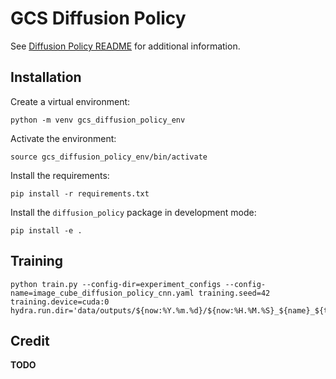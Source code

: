 # GCS Diffusion Policy

See [Diffusion Policy README](README_DIFFUSION_POLICY.md) for additional information.

## Installation

Create a virtual environment:
```
python -m venv gcs_diffusion_policy_env
```

Activate the environment:
```
source gcs_diffusion_policy_env/bin/activate
```

Install the requirements:
```
pip install -r requirements.txt
```

Install the `diffusion_policy` package in development mode:
```
pip install -e .
```

## Training

```
python train.py --config-dir=experiment_configs --config-name=image_cube_diffusion_policy_cnn.yaml training.seed=42 training.device=cuda:0 hydra.run.dir='data/outputs/${now:%Y.%m.%d}/${now:%H.%M.%S}_${name}_${task_name}'
```

## Credit

**TODO**

